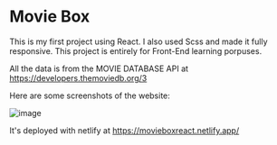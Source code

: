# Movie Box

This is my first project using React. I also used Scss and made it fully responsive.
This project is entirely for Front-End learning porpuses.

All the data is from the MOVIE DATABASE API at https://developers.themoviedb.org/3


Here are some screenshots of the website:

![image](https://user-images.githubusercontent.com/43253459/117247733-6856f980-ae71-11eb-8e40-45d612e5e340.png)



It's deployed with netlify at https://movieboxreact.netlify.app/
